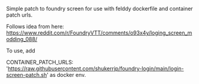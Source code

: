 Simple patch to foundry screen for use with felddy dockerfile and container patch urls.

Follows idea from here: https://www.reddit.com/r/FoundryVTT/comments/o93x4y/loging_screen_modding_088/

To use, add 

CONTAINER_PATCH_URLS: 'https://raw.githubusercontent.com/shukerrjp/foundry-login/main/login-screen-patch.sh' as docker env.